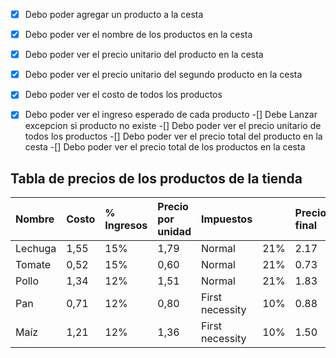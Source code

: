 ﻿-[X] Debo poder agregar un producto a la cesta
-[X] Debo poder ver el nombre de los productos en la cesta
-[x] Debo poder ver el precio unitario del producto en la cesta
-[X] Debo poder ver el precio unitario del segundo producto en la cesta
-[X] Debo poder ver el costo de todos los productos
-[X] Debo poder ver el ingreso esperado de cada producto
-[] Debe Lanzar excepcion si producto no existe
-[] Debo poder ver el precio unitario de todos los productos
-[] Debo poder ver el precio total del producto en la cesta
-[] Debo poder ver el precio total de los productos en la cesta


## Tabla de precios de los productos de la tienda

|Nombre|Costo|% Ingresos|Precio por unidad|Impuestos| |Precio final|
|:----|:----|:----|:----|:----|:----|:----|
|Lechuga|1,55|15%|1,79|Normal |21%|2.17|
|Tomate|0,52|15%|0,60|Normal |21%|0.73|
|Pollo|1,34|12%|1,51|Normal |21%|1.83|
|Pan|0,71|12%|0,80|First necessity |10%|0.88|
|Maíz |1,21|12%|1,36|First necessity |10%|1.50|